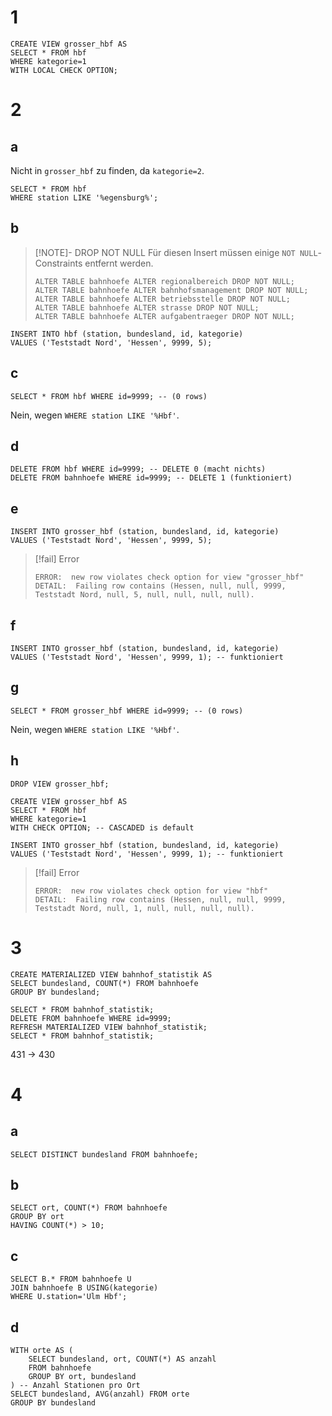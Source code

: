 # 1
```postgresql
CREATE VIEW grosser_hbf AS
SELECT * FROM hbf
WHERE kategorie=1
WITH LOCAL CHECK OPTION;
```

# 2
## a
Nicht in `grosser_hbf` zu finden, da `kategorie=2`.
```postgresql
SELECT * FROM hbf
WHERE station LIKE '%egensburg%';
```

## b

> [!NOTE]- DROP NOT NULL
> Für diesen Insert müssen einige `NOT NULL`-Constraints entfernt werden.
>```postgresql
>ALTER TABLE bahnhoefe ALTER regionalbereich DROP NOT NULL;
>ALTER TABLE bahnhoefe ALTER bahnhofsmanagement DROP NOT NULL;
>ALTER TABLE bahnhoefe ALTER betriebsstelle DROP NOT NULL;
>ALTER TABLE bahnhoefe ALTER strasse DROP NOT NULL;
>ALTER TABLE bahnhoefe ALTER aufgabentraeger DROP NOT NULL;
>```

```postgresql
INSERT INTO hbf (station, bundesland, id, kategorie)
VALUES ('Teststadt Nord', 'Hessen', 9999, 5);
```

## c

```postgresql
SELECT * FROM hbf WHERE id=9999; -- (0 rows)
```
Nein, wegen `WHERE station LIKE '%Hbf'`.

## d

```postgresql
DELETE FROM hbf WHERE id=9999; -- DELETE 0 (macht nichts)
DELETE FROM bahnhoefe WHERE id=9999; -- DELETE 1 (funktioniert)
```

## e

```postgresql
INSERT INTO grosser_hbf (station, bundesland, id, kategorie)
VALUES ('Teststadt Nord', 'Hessen', 9999, 5);
```

>[!fail] Error
>```
>ERROR:  new row violates check option for view "grosser_hbf"
>DETAIL:  Failing row contains (Hessen, null, null, 9999, Teststadt Nord, null, 5, null, null, null, null).
>```

## f

```postgresql
INSERT INTO grosser_hbf (station, bundesland, id, kategorie)
VALUES ('Teststadt Nord', 'Hessen', 9999, 1); -- funktioniert
```

## g

```postgresql
SELECT * FROM grosser_hbf WHERE id=9999; -- (0 rows)
```
Nein, wegen `WHERE station LIKE '%Hbf'`.

## h

```postgresql
DROP VIEW grosser_hbf;
```

```postgresql
CREATE VIEW grosser_hbf AS
SELECT * FROM hbf
WHERE kategorie=1
WITH CHECK OPTION; -- CASCADED is default
```

```postgresql
INSERT INTO grosser_hbf (station, bundesland, id, kategorie)
VALUES ('Teststadt Nord', 'Hessen', 9999, 1); -- funktioniert
```

> [!fail] Error
>```
>ERROR:  new row violates check option for view "hbf"
>DETAIL:  Failing row contains (Hessen, null, null, 9999, Teststadt Nord, null, 1, null, null, null, null).
>```


# 3

```postgresql
CREATE MATERIALIZED VIEW bahnhof_statistik AS
SELECT bundesland, COUNT(*) FROM bahnhoefe
GROUP BY bundesland;
```

```postgresql
SELECT * FROM bahnhof_statistik;
DELETE FROM bahnhoefe WHERE id=9999;
REFRESH MATERIALIZED VIEW bahnhof_statistik;
SELECT * FROM bahnhof_statistik;
```

431 $\to$ 430

# 4

## a

```postgresql
SELECT DISTINCT bundesland FROM bahnhoefe;
```

## b

```postgresql
SELECT ort, COUNT(*) FROM bahnhoefe
GROUP BY ort
HAVING COUNT(*) > 10;
```

## c

```postgresql
SELECT B.* FROM bahnhoefe U
JOIN bahnhoefe B USING(kategorie)
WHERE U.station='Ulm Hbf';
```

## d

```postgresql
WITH orte AS (
	SELECT bundesland, ort, COUNT(*) AS anzahl
	FROM bahnhoefe
	GROUP BY ort, bundesland
) -- Anzahl Stationen pro Ort
SELECT bundesland, AVG(anzahl) FROM orte
GROUP BY bundesland
```

